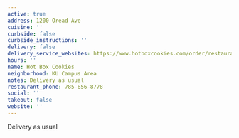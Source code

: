 ```yaml
---
active: true
address: 1200 Oread Ave
cuisine: ''
curbside: false
curbside_instructions: ''
delivery: false
delivery_service_websites: https://www.hotboxcookies.com/order/restaurant/hotbox-cookies---oread-avenue-menu/18175
hours: ''
name: Hot Box Cookies
neighborhood: KU Campus Area
notes: Delivery as usual
restaurant_phone: 785-856-8778
social: ''
takeout: false
website: ''
---
```


Delivery as usual